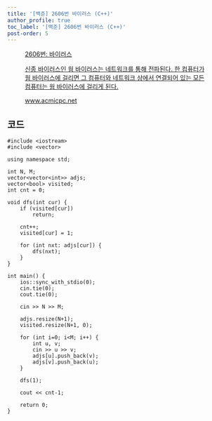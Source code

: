 ```yaml
---
title: '[백준] 2606번 바이러스 (C++)'
author_profile: true
toc_label: '[백준] 2606번 바이러스 (C++)'
post-order: 5
---
```


<figure data-ke-type="opengraph"><a href="https://www.acmicpc.net/problem/2606" data-source-url="https://www.acmicpc.net/problem/2606">
<div class="og-image" style="background-image: url('https://drive.google.com/uc?export=view&id=1nCax5mgwtYA82T46I_ntU1afsBBNkrLr');"></div>
<div class="og-text">
<p class="og-title">2606번: 바이러스</p>
<p class="og-desc">신종 바이러스인 웜 바이러스는 네트워크를 통해 전파된다. 한 컴퓨터가 웜 바이러스에 걸리면 그 컴퓨터와 네트워크 상에서 연결되어 있는 모든 컴퓨터는 웜 바이러스에 걸리게 된다.</p>
<p class="og-host">www.acmicpc.net</p></div></a></figure>

## 코드
```cpp::lineons
#include <iostream>
#include <vector>

using namespace std;

int N, M;
vector<vector<int>> adjs;
vector<bool> visited;
int cnt = 0;

void dfs(int cur) {
    if (visited[cur])
        return;
    
    cnt++;
    visited[cur] = 1;

    for (int nxt: adjs[cur]) {
        dfs(nxt);
    }
}

int main() {
    ios::sync_with_stdio(0);
    cin.tie(0);
    cout.tie(0);

    cin >> N >> M;

    adjs.resize(N+1);
    visited.resize(N+1, 0);

    for (int i=0; i<M; i++) {
        int u, v;
        cin >> u >> v;
        adjs[u].push_back(v);
        adjs[v].push_back(u);
    }

    dfs(1);

    cout << cnt-1;

    return 0;
}
```